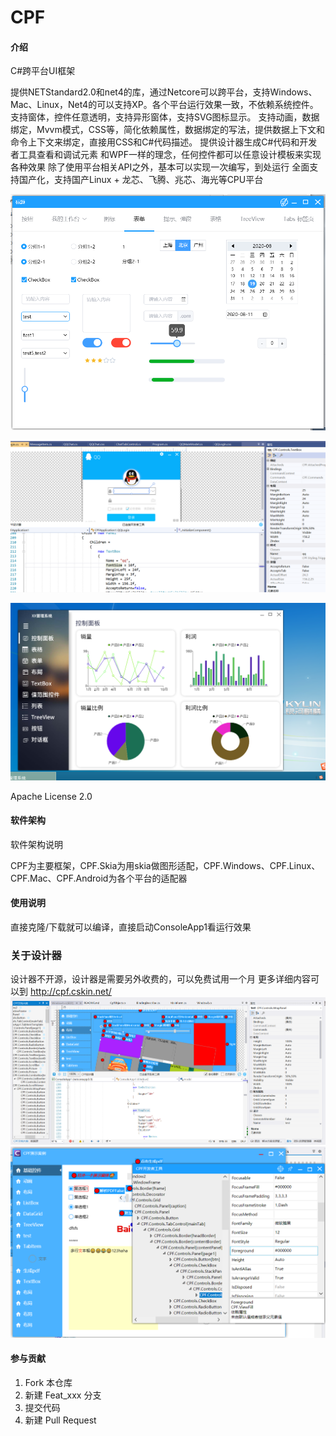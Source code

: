 # CPF

#### 介绍
C#跨平台UI框架

提供NETStandard2.0和net4的库，通过Netcore可以跨平台，支持Windows、Mac、Linux，Net4的可以支持XP。各个平台运行效果一致，不依赖系统控件。
支持窗体，控件任意透明，支持异形窗体，支持SVG图标显示。
支持动画，数据绑定，Mvvm模式，CSS等，简化依赖属性，数据绑定的写法，提供数据上下文和命令上下文来绑定，直接用CSS和C#代码描述。
提供设计器生成C#代码和开发者工具查看和调试元素
和WPF一样的理念，任何控件都可以任意设计模板来实现各种效果
除了使用平台相关API之外，基本可以实现一次编写，到处运行
全面支持国产化，支持国产Linux + 龙芯、飞腾、兆芯、海光等CPU平台

![输入图片说明](Other/2image.png)

![输入图片说明](Other/1image.png)

![输入图片说明](Other/image.png)

 Apache License 2.0

#### 软件架构
软件架构说明

CPF为主要框架，CPF.Skia为用skia做图形适配，CPF.Windows、CPF.Linux、CPF.Mac、CPF.Android为各个平台的适配器


#### 使用说明

直接克隆/下载就可以编译，直接启动ConsoleApp1看运行效果

### 关于设计器

设计器不开源，设计器是需要另外收费的，可以免费试用一个月
更多详细内容可以到 http://cpf.cskin.net/ 
![输入图片说明](Other/3image.png)
![输入图片说明](Other/4image.png)

#### 参与贡献

1.  Fork 本仓库
2.  新建 Feat_xxx 分支
3.  提交代码
4.  新建 Pull Request

